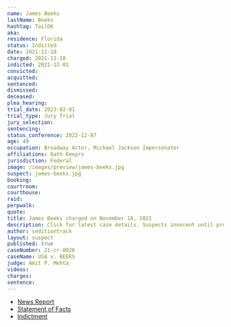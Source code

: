 ```yaml
---
name: James Beeks
lastName: Beeks
hashtag: TailOK
aka:
residence: Florida
status: Indicted
date: 2021-11-18
charged: 2021-11-18
indicted: 2021-12-01
convicted:
acquitted:
sentenced:
dismissed:
deceased:
plea_hearing:
trial_date: 2023-02-01
trial_type: Jury Trial
jury_selection:
sentencing:
status_conference: 2022-12-07
age: 49
occupation: Broadway Actor, Michael Jackson Impersonator
affiliations: Oath Keeprs
jurisdiction: Federal
image: /images/preview/james-beeks.jpg
suspect: james-beeks.jpg
booking:
courtroom:
courthouse:
raid:
perpwalk:
quote:
title: James Beeks charged on November 18, 2021
description: Click for latest case details. Suspects innocent until proven guilty.
author: seditiontrack
layout: suspect
published: true
caseNumber: 21-cr-0028
caseName: USA v. BEEKS
judge: Amit P. Mehta
videos:
charges:
sentence:
---
```

- [News Report](https://www.wpsdlocal6.com/news/florida-man-playing-judas-in-jesus-christ-superstar-accused-in-jan-6-capitol-riot/article_031a5be2-4e45-11ec-b6e1-abd1cda0b6e9.html)
- [Statement of Facts](https://www.justice.gov/usao-dc/case-multi-defendant/file/1471116/download)
- [Indictment](https://www.justice.gov/usao-dc/case-multi-defendant/file/1515146/download)
